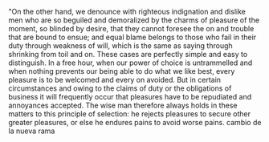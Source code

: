 "On the other hand, we denounce with righteous indignation and dislike men who are so beguiled and demoralized by the charms of
pleasure of the moment, so blinded by desire, that they cannot foresee the on and trouble that are bound to ensue; and equal
blame belongs to those who fail in their duty through weakness of will, which is the same as saying through shrinking from toil
and on. These cases are perfectly simple and easy to distinguish. In a free hour, when our power of choice is untrammelled and
when nothing prevents our being able to do what we like best, every pleasure is to be welcomed and every on avoided. But in
certain circumstances and owing to the claims of duty or the obligations of business it will frequently occur that pleasures have
to be repudiated and annoyances accepted. The wise man therefore always holds in these matters to this principle of selection: he
rejects pleasures to secure other greater pleasures, or else he endures pains to avoid worse pains. 
cambio de la nueva rama 